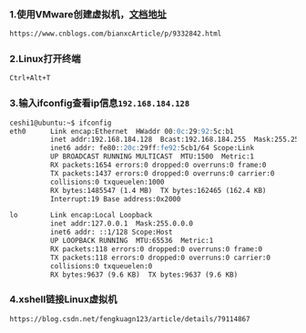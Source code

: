 
### 1.使用VMware创建虚拟机，[文档地址](https://www.cnblogs.com/bianxcArticle/p/9332842.html)
```markdown
https://www.cnblogs.com/bianxcArticle/p/9332842.html
```

### 2.Linux打开终端
```markdown
Ctrl+Alt+T
```

### 3.输入ifconfig查看ip信息`192.168.184.128`
```markdown
ceshi1@ubuntu:~$ ifconfig
eth0      Link encap:Ethernet  HWaddr 00:0c:29:92:5c:b1  
          inet addr:192.168.184.128  Bcast:192.168.184.255  Mask:255.255.255.0
          inet6 addr: fe80::20c:29ff:fe92:5cb1/64 Scope:Link
          UP BROADCAST RUNNING MULTICAST  MTU:1500  Metric:1
          RX packets:1654 errors:0 dropped:0 overruns:0 frame:0
          TX packets:1437 errors:0 dropped:0 overruns:0 carrier:0
          collisions:0 txqueuelen:1000 
          RX bytes:1485547 (1.4 MB)  TX bytes:162465 (162.4 KB)
          Interrupt:19 Base address:0x2000 

lo        Link encap:Local Loopback  
          inet addr:127.0.0.1  Mask:255.0.0.0
          inet6 addr: ::1/128 Scope:Host
          UP LOOPBACK RUNNING  MTU:65536  Metric:1
          RX packets:118 errors:0 dropped:0 overruns:0 frame:0
          TX packets:118 errors:0 dropped:0 overruns:0 carrier:0
          collisions:0 txqueuelen:0 
          RX bytes:9637 (9.6 KB)  TX bytes:9637 (9.6 KB)
```

### 4.xshell链接Linux虚拟机
```markdown
https://blog.csdn.net/fengkuagn123/article/details/79114867
```